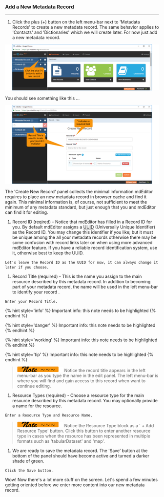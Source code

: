 ### Add a New Metadata Record

---

1. Click the plus (+) button on the left menu-bar next to 'Metadata Records' to create a new metadata record.  The same behavior applies to 'Contacts' and 'Dictionaries' which we will create later.  For now just add a new metadata record.

  ![](/assets/get-started/getStarted-addRecord.png)

  You should see something like this ...

  ![](/assets/get-started/getStarted-newRecord.png)

  The 'Create New Record' panel collects the minimal information mdEditor requires to place an new metadata record in browser cache and find it again.  This minimal information is, of course, not sufficient to meet the minimum of any metadata standard, but just enough that you and mdEditor can find it for editing.

1.  Record ID (reqired) - Notice that mdEditor has filled in a Record ID for you.  By default mdEditor assigns a [UUID](https://tools.ietf.org/html/rfc4122) (Universally Unique Identifier) as the Record ID.  You may change this identifier if you like; but it must be unique among the all your metadata records otherwise there may be some confusion with record links later on when using more advanced mdEditor feature.  If you have a reliable record identification system, use it, otherwise best to keep the UUID.

  ```action
  Let's leave the Record ID as the UUID for now, it can always change it later if you choose.
  ```

1. Record Title (required) - This is the name you assign to the main resource described by this metadata record.  In addition to becoming part of your metadata record, the name will be used in the left menu-bar to identify your record .

  ```
  Enter your Record Title.
  ```
  {% hint style='info' %}
  Important info: this note needs to be highlighted
  {% endhint %}

  {% hint style='danger' %}
  Important info: this note needs to be highlighted
  {% endhint %}
  
  {% hint style='working' %}
  Important info: this note needs to be highlighted
  {% endhint %}
  
  {% hint style='tip' %}
  Important info: this note needs to be highlighted
  {% endhint %}

  > ![](/assets/smaller-note.png) Notice the record title appears in the left menu-bar as you type the name in the edit panel.  The left menu-bar is where you will find and gain access to this record when want to continue editing.

1. Resource Types (required) - Choose a resource type for the main resource described by this metadata record.  You may optionally provide a name for the resource.

  ```
  Enter a Resource Type and Resource Name.
  ```

  > ![](/assets/smaller-note.png) Notice the Resource Type block as a ' + Add Resource Type' button.  Click this button to enter another resource type in cases when the resource has been represented in multiple formats such as 'tabularDataset' and 'map'.

1. We are ready to save the metadata record.  The 'Save' button at the bottom of the panel should have become active and turned a darker shade of green.

  ```
  Click the Save button.
  ```

Wow! Now there's a lot more stuff on the screen. Let's spend a few minutes getting oriented before we enter more content into our new metadata record.

